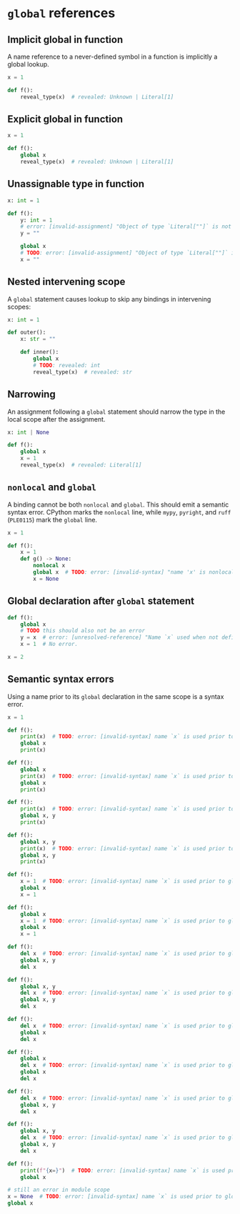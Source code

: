 # `global` references

## Implicit global in function

A name reference to a never-defined symbol in a function is implicitly a global lookup.

```py
x = 1

def f():
    reveal_type(x)  # revealed: Unknown | Literal[1]
```

## Explicit global in function

```py
x = 1

def f():
    global x
    reveal_type(x)  # revealed: Unknown | Literal[1]
```

## Unassignable type in function

```py
x: int = 1

def f():
    y: int = 1
    # error: [invalid-assignment] "Object of type `Literal[""]` is not assignable to `int`"
    y = ""

    global x
    # TODO: error: [invalid-assignment] "Object of type `Literal[""]` is not assignable to `int`"
    x = ""
```

## Nested intervening scope

A `global` statement causes lookup to skip any bindings in intervening scopes:

```py
x: int = 1

def outer():
    x: str = ""

    def inner():
        global x
        # TODO: revealed: int
        reveal_type(x)  # revealed: str
```

## Narrowing

An assignment following a `global` statement should narrow the type in the local scope after the
assignment.

```py
x: int | None

def f():
    global x
    x = 1
    reveal_type(x)  # revealed: Literal[1]
```

## `nonlocal` and `global`

A binding cannot be both `nonlocal` and `global`. This should emit a semantic syntax error. CPython
marks the `nonlocal` line, while `mypy`, `pyright`, and `ruff` (`PLE0115`) mark the `global` line.

```py
x = 1

def f():
    x = 1
    def g() -> None:
        nonlocal x
        global x  # TODO: error: [invalid-syntax] "name 'x' is nonlocal and global"
        x = None
```

## Global declaration after `global` statement

```py
def f():
    global x
    # TODO this should also not be an error
    y = x  # error: [unresolved-reference] "Name `x` used when not defined"
    x = 1  # No error.

x = 2
```

## Semantic syntax errors

Using a name prior to its `global` declaration in the same scope is a syntax error.

```py
x = 1

def f():
    print(x)  # TODO: error: [invalid-syntax] name `x` is used prior to global declaration
    global x
    print(x)

def f():
    global x
    print(x)  # TODO: error: [invalid-syntax] name `x` is used prior to global declaration
    global x
    print(x)

def f():
    print(x)  # TODO: error: [invalid-syntax] name `x` is used prior to global declaration
    global x, y
    print(x)

def f():
    global x, y
    print(x)  # TODO: error: [invalid-syntax] name `x` is used prior to global declaration
    global x, y
    print(x)

def f():
    x = 1  # TODO: error: [invalid-syntax] name `x` is used prior to global declaration
    global x
    x = 1

def f():
    global x
    x = 1  # TODO: error: [invalid-syntax] name `x` is used prior to global declaration
    global x
    x = 1

def f():
    del x  # TODO: error: [invalid-syntax] name `x` is used prior to global declaration
    global x, y
    del x

def f():
    global x, y
    del x  # TODO: error: [invalid-syntax] name `x` is used prior to global declaration
    global x, y
    del x

def f():
    del x  # TODO: error: [invalid-syntax] name `x` is used prior to global declaration
    global x
    del x

def f():
    global x
    del x  # TODO: error: [invalid-syntax] name `x` is used prior to global declaration
    global x
    del x

def f():
    del x  # TODO: error: [invalid-syntax] name `x` is used prior to global declaration
    global x, y
    del x

def f():
    global x, y
    del x  # TODO: error: [invalid-syntax] name `x` is used prior to global declaration
    global x, y
    del x

def f():
    print(f"{x=}")  # TODO: error: [invalid-syntax] name `x` is used prior to global declaration
    global x

# still an error in module scope
x = None  # TODO: error: [invalid-syntax] name `x` is used prior to global declaration
global x
```
